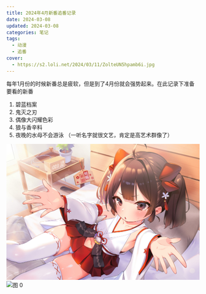 ```yaml
---
title: 2024年4月新番追番记录
date: 2024-03-08
updated: 2024-03-08
categories: 笔记
tags:
  - 动漫
  - 追番
cover: 
  - https://s2.loli.net/2024/03/11/ZolteUN5hpamb6i.jpg
---
```

每年1月份的时候新番总是疲软，但是到了4月份就会强势起来。在此记录下准备要看的新番
1. 碧蓝档案
2. 鬼灭之刃
3. 偶像大闪耀色彩
4. 狼与香辛料
5. 夜晚的水母不会游泳 （一听名字就很文艺，肯定是高艺术群像了）
<!-- more -->
![logo](./22333.jpg)
![图 0](https://s2.loli.net/2024/03/11/ZolteUN5hpamb6i.jpg)  
